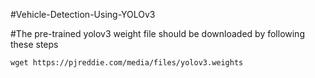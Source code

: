 #Vehicle-Detection-Using-YOLOv3


#The pre-trained yolov3 weight file should be downloaded by following these steps

    wget https://pjreddie.com/media/files/yolov3.weights
